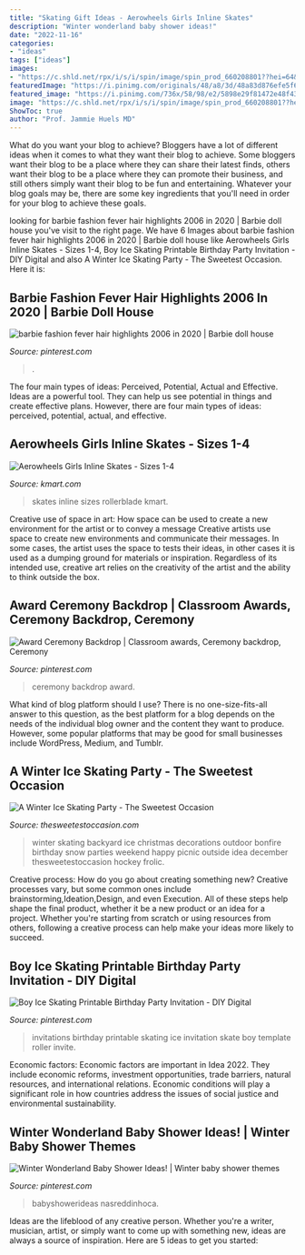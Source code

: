 ```yaml
---
title: "Skating Gift Ideas - Aerowheels Girls Inline Skates"
description: "Winter wonderland baby shower ideas!"
date: "2022-11-16"
categories:
- "ideas"
tags: ["ideas"]
images:
- "https://c.shld.net/rpx/i/s/i/spin/image/spin_prod_660208801??hei=64&amp;wid=64&amp;qlt=50"
featuredImage: "https://i.pinimg.com/originals/48/a8/3d/48a83d876efe5f693093d2930654af84.png"
featured_image: "https://i.pinimg.com/736x/58/98/e2/5898e29f81472e48f43a1946ffbd3f91.jpg"
image: "https://c.shld.net/rpx/i/s/i/spin/image/spin_prod_660208801??hei=64&amp;wid=64&amp;qlt=50"
ShowToc: true
author: "Prof. Jammie Huels MD"
---
```



What do you want your blog to achieve?
Bloggers have a lot of different ideas when it comes to what they want their blog to achieve. Some bloggers want their blog to be a place where they can share their latest finds, others want their blog to be a place where they can promote their business, and still others simply want their blog to be fun and entertaining. Whatever your blog goals may be, there are some key ingredients that you'll need in order for your blog to achieve these goals.

	

		
looking for barbie fashion fever hair highlights 2006 in 2020 | Barbie doll house you've visit to the right page. We have 6 Images about barbie fashion fever hair highlights 2006 in 2020 | Barbie doll house like Aerowheels Girls Inline Skates - Sizes 1-4, Boy Ice Skating Printable Birthday Party Invitation - DIY Digital and also A Winter Ice Skating Party - The Sweetest Occasion. Here it is:
		
    
## Barbie Fashion Fever Hair Highlights 2006 In 2020 | Barbie Doll House

<img loading=lazy src="https://i.pinimg.com/736x/58/98/e2/5898e29f81472e48f43a1946ffbd3f91.jpg" onerror="this.onerror=null;this.src='https://tse3.mm.bing.net/th?id=OIP.yMHpEzxl-iud9FgX2TwtWQHaKk&amp;pid=15.1';" alt="barbie fashion fever hair highlights 2006 in 2020 | Barbie doll house">

_Source: pinterest.com_

>. 

	

The four main types of ideas: Perceived, Potential, Actual and Effective.
Ideas are a powerful tool. They can help us see potential in things and create effective plans. However, there are four main types of ideas: perceived, potential, actual, and effective.

    
## Aerowheels Girls Inline Skates - Sizes 1-4

<img loading=lazy src="https://c.shld.net/rpx/i/s/i/spin/image/spin_prod_660208801??hei=64&amp;wid=64&amp;qlt=50" onerror="this.onerror=null;this.src='https://tse4.mm.bing.net/th?id=OIP.GsWAUEl0hwV8anON7x9nMgHaHa&amp;pid=15.1';" alt="Aerowheels Girls Inline Skates - Sizes 1-4">

_Source: kmart.com_

>skates inline sizes rollerblade kmart. 

	

Creative use of space in art: How space can be used to create a new environment for the artist or to convey a message
Creative artists use space to create new environments and communicate their messages. In some cases, the artist uses the space to tests their ideas, in other cases it is used as a dumping ground for materials or inspiration. Regardless of its intended use, creative art relies on the creativity of the artist and the ability to think outside the box.

    
## Award Ceremony Backdrop | Classroom Awards, Ceremony Backdrop, Ceremony

<img loading=lazy src="https://i.pinimg.com/736x/ee/21/9e/ee219ed7dc604f848dc03c05fa85da14.jpg" onerror="this.onerror=null;this.src='https://tse4.mm.bing.net/th?id=OIP.5-DXUQtLTu1Rm1x_gcLXhQHaFj&amp;pid=15.1';" alt="Award Ceremony Backdrop | Classroom awards, Ceremony backdrop, Ceremony">

_Source: pinterest.com_

>ceremony backdrop award. 

	

What kind of blog platform should I use?
There is no one-size-fits-all answer to this question, as the best platform for a blog depends on the needs of the individual blog owner and the content they want to produce. However, some popular platforms that may be good for small businesses include WordPress, Medium, and Tumblr.

    
## A Winter Ice Skating Party - The Sweetest Occasion

<img loading=lazy src="https://thesweetestoccasion.com/wp-content/uploads/2010/12/christmas-party-decorations.jpg" onerror="this.onerror=null;this.src='https://tse2.mm.bing.net/th?id=OIP.aYDBhkyXaQ1kB3zDd1TejQHaE7&amp;pid=15.1';" alt="A Winter Ice Skating Party - The Sweetest Occasion">

_Source: thesweetestoccasion.com_

>winter skating backyard ice christmas decorations outdoor bonfire birthday snow parties weekend happy picnic outside idea december thesweetestoccasion hockey frolic. 

	

Creative process: How do you go about creating something new?
Creative processes vary, but some common ones include brainstorming,Ideation,Design, and even Execution. All of these steps help shape the final product, whether it be a new product or an idea for a project. Whether you're starting from scratch or using resources from others, following a creative process can help make your ideas more likely to succeed.

    
## Boy Ice Skating Printable Birthday Party Invitation - DIY Digital

<img loading=lazy src="https://i.pinimg.com/originals/63/1a/38/631a38a32e7f8a068308170d8174ca14.jpg" onerror="this.onerror=null;this.src='https://tse4.mm.bing.net/th?id=OIP.4qlLJ8ZUFgeG3WhWKvDC_QHaKX&amp;pid=15.1';" alt="Boy Ice Skating Printable Birthday Party Invitation - DIY Digital">

_Source: pinterest.com_

>invitations birthday printable skating ice invitation skate boy template roller invite. 

	

Economic factors:
Economic factors are important in Idea 2022. They include economic reforms, investment opportunities, trade barriers, natural resources, and international relations. Economic conditions will play a significant role in how countries address the issues of social justice and environmental sustainability.

    
## Winter Wonderland Baby Shower Ideas! | Winter Baby Shower Themes

<img loading=lazy src="https://i.pinimg.com/originals/48/a8/3d/48a83d876efe5f693093d2930654af84.png" onerror="this.onerror=null;this.src='https://tse3.mm.bing.net/th?id=OIP.H30ZcIYTHBTKQVweGXsRYwHaLG&amp;pid=15.1';" alt="Winter Wonderland Baby Shower Ideas! | Winter baby shower themes">

_Source: pinterest.com_

>babyshowerideas nasreddinhoca. 

	

Ideas are the lifeblood of any creative person. Whether you're a writer, musician, artist, or simply want to come up with something new, ideas are always a source of inspiration. Here are 5 ideas to get you started: 

